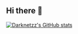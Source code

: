 ## Hi there 👋
[![Darknetzz's GitHub stats](https://github-readme-stats.vercel.app/api?username=Darknetzz&include_all_commits=true&theme=aura)](https://github.com/Darknetzz/github-readme-stats)
<!--
**Darknetzz/Darknetzz** is a ✨ _special_ ✨ repository because its `README.md` (this file) appears on your GitHub profile.

Here are some ideas to get you started:

- 🔭 I’m currently working on ...
- 🌱 I’m currently learning ...
- 👯 I’m looking to collaborate on ...
- 🤔 I’m looking for help with ...
- 💬 Ask me about ...
- 📫 How to reach me: ...
- 😄 Pronouns: ...
- ⚡ Fun fact: ...
-->
